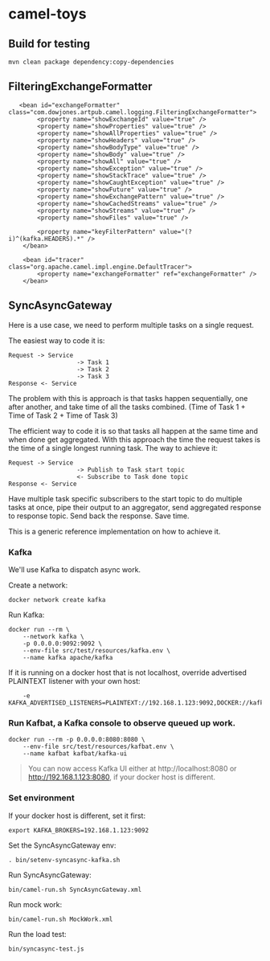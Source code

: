 # camel-toys

## Build for testing
```
mvn clean package dependency:copy-dependencies
```

## FilteringExchangeFormatter
```
   <bean id="exchangeFormatter" class="com.dowjones.artpub.camel.logging.FilteringExchangeFormatter">
        <property name="showExchangeId" value="true" />
        <property name="showProperties" value="true" />
        <property name="showAllProperties" value="true" />
        <property name="showHeaders" value="true" />
        <property name="showBodyType" value="true" />
        <property name="showBody" value="true" />
        <property name="showAll" value="true" />
        <property name="showException" value="true" />
        <property name="showStackTrace" value="true" />
        <property name="showCaughtException" value="true" />
        <property name="showFuture" value="true" />
        <property name="showExchangePattern" value="true" />
        <property name="showCachedStreams" value="true" />
        <property name="showStreams" value="true" />
        <property name="showFiles" value="true" />

        <property name="keyFilterPattern" value="(?i)^(kafka.HEADERS).*" />
    </bean>
    
    <bean id="tracer" class="org.apache.camel.impl.engine.DefaultTracer">
        <property name="exchangeFormatter" ref="exchangeFormatter" />
    </bean>
```

## SyncAsyncGateway
Here is a use case, we need to perform multiple tasks on a single request.   

The easiest way to code it is:  
```
Request -> Service
                   -> Task 1
                   -> Task 2
                   -> Task 3
Response <- Service
```
The problem with this is approach is that tasks happen sequentially, one after another, and take time of all the tasks combined. (Time of Task 1 + Time of Task 2 + Time of Task 3) 

The efficient way to code it is so that tasks all happen at the same time and when done get aggregated. With this approach the time the request takes is the time of a single longest running task. The way to achieve it:
```
Request -> Service
                   -> Publish to Task start topic
                   <- Subscribe to Task done topic
Response <- Service
```
Have multiple task specific subscribers to the start topic to do multiple tasks at once, pipe their output to an aggregator, send aggregated response to response topic. Send back the response. Save time.   

This is a generic reference implementation on how to achieve it.

### Kafka
We'll use Kafka to dispatch async work.

Create a network:
```
docker network create kafka
```

Run Kafka:
```
docker run --rm \
	--network kafka \
	-p 0.0.0.0:9092:9092 \
	--env-file src/test/resources/kafka.env \
	--name kafka apache/kafka
```
  
If it is running on a docker host that is not localhost, override advertised PLAINTEXT listener with your own host:
```
	-e KAFKA_ADVERTISED_LISTENERS=PLAINTEXT://192.168.1.123:9092,DOCKER://kafka:9094
```

### Run Kafbat, a Kafka console to observe queued up work.
```
docker run --rm -p 0.0.0.0:8080:8080 \
	--env-file src/test/resources/kafbat.env \
	--name kafbat kafbat/kafka-ui

```

> You can now access Kafka UI either at http://localhost:8080 or http://192.168.1.123:8080, if your docker host is different.


### Set environment
If your docker host is different, set it first:
```
export KAFKA_BROKERS=192.168.1.123:9092
```

Set the SyncAsyncGateway env:
```
. bin/setenv-syncasync-kafka.sh 
```

Run SyncAsyncGateway:
```
bin/camel-run.sh SyncAsyncGateway.xml
```

Run mock work:
```
bin/camel-run.sh MockWork.xml
```

Run the load test:
```
bin/syncasync-test.js 
```

